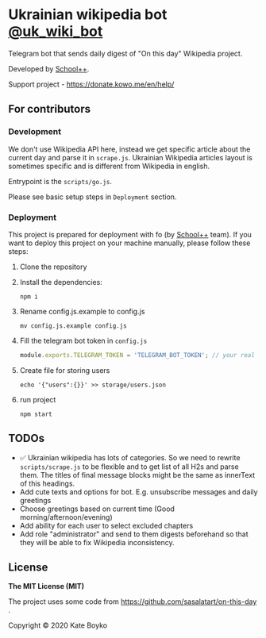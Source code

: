 # Ukrainian wikipedia bot [@uk_wiki_bot](https://t.me/uk_wiki_bit)
Telegram bot that sends daily digest of "On this day" Wikipedia project.

Developed by [School++](https://programming.kr.ua/en).

Support project - https://donate.kowo.me/en/help/

## For contributors

### Development

We don't use Wikipedia API here, instead we get specific article about the current day and parse it in `scrape.js`.
Ukrainian Wikipedia articles layout is sometimes specific and is different from Wikipedia in english.

Entrypoint is the `scripts/go.js`.

Please see basic setup steps in `Deployment` section.

### Deployment
This project is prepared for deployment with fo (by [School++](https://programming.kr.ua/en) team). If you want to deploy this project on your machine manually, please follow these steps:

1. Clone the repository

2. Install the dependencies:

    ```shell script
    npm i
   ```

3. Rename config.js.example to config.js

    ```shell script
    mv config.js.example config.js
   ```

4. Fill the telegram bot token in `config.js`

    ```javascript
    module.exports.TELEGRAM_TOKEN = 'TELEGRAM_BOT_TOKEN'; // your real bot token here
   ```

5. Create file for storing users
    
    ```shell script
    echo '{"users":{}}' >> storage/users.json
    ``` 
   
6. run project
    ```shell script
    npm start
    ```


## TODOs
- ✅ Ukrainian wikipedia has lots of categories. So we need to rewrite `scripts/scrape.js` to be flexible and to get list of all H2s and parse them. The titles of final message blocks might be the same as innerText of this headings.
- Add cute texts and options for bot. E.g. unsubscribe messages and daily greetings
- Choose greetings based on current time (Good morning/afternoon/evening)
- Add ability for each user to select excluded chapters
- Add role "administrator" and send to them digests beforehand so that they will be able to fix Wikipedia inconsistency.

## License
**The MIT License (MIT)**

The project uses some code from https://github.com/sasalatart/on-this-day .

Copyright © 2020 Kate Boyko
